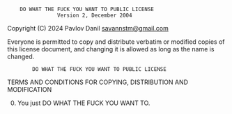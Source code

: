         DO WHAT THE FUCK YOU WANT TO PUBLIC LICENSE
                    Version 2, December 2004

Copyright (C) 2024 Pavlov Danil <savannstm@gmail.com>

Everyone is permitted to copy and distribute verbatim or modified
copies of this license document, and changing it is allowed as long
as the name is changed.

            DO WHAT THE FUCK YOU WANT TO PUBLIC LICENSE

TERMS AND CONDITIONS FOR COPYING, DISTRIBUTION AND MODIFICATION

0. You just DO WHAT THE FUCK YOU WANT TO.
